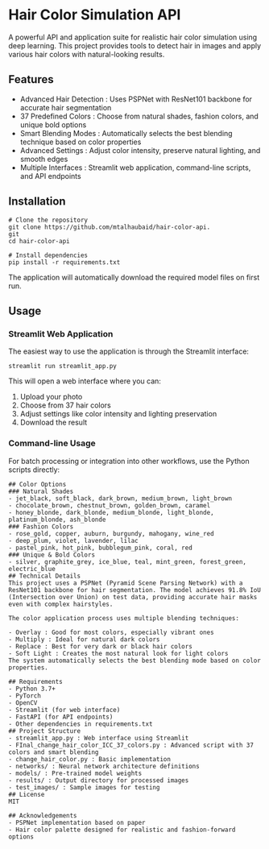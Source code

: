 # Hair Color Simulation API
A powerful API and application suite for realistic hair color simulation using deep learning. This project provides tools to detect hair in images and apply various hair colors with natural-looking results.

## Features
- Advanced Hair Detection : Uses PSPNet with ResNet101 backbone for accurate hair segmentation
- 37 Predefined Colors : Choose from natural shades, fashion colors, and unique bold options
- Smart Blending Modes : Automatically selects the best blending technique based on color properties
- Advanced Settings : Adjust color intensity, preserve natural lighting, and smooth edges
- Multiple Interfaces : Streamlit web application, command-line scripts, and API endpoints
## Installation
```
# Clone the repository
git clone https://github.com/mtalhaubaid/hair-color-api.
git
cd hair-color-api

# Install dependencies
pip install -r requirements.txt
```
The application will automatically download the required model files on first run.

## Usage
### Streamlit Web Application
The easiest way to use the application is through the Streamlit interface:

```
streamlit run streamlit_app.py
```
This will open a web interface where you can:

1. Upload your photo
2. Choose from 37 hair colors
3. Adjust settings like color intensity and lighting preservation
4. Download the result
### Command-line Usage
For batch processing or integration into other workflows, use the Python scripts directly:


```
## Color Options
### Natural Shades
- jet_black, soft_black, dark_brown, medium_brown, light_brown
- chocolate_brown, chestnut_brown, golden_brown, caramel
- honey_blonde, dark_blonde, medium_blonde, light_blonde, platinum_blonde, ash_blonde
### Fashion Colors
- rose_gold, copper, auburn, burgundy, mahogany, wine_red
- deep_plum, violet, lavender, lilac
- pastel_pink, hot_pink, bubblegum_pink, coral, red
### Unique & Bold Colors
- silver, graphite_grey, ice_blue, teal, mint_green, forest_green, electric_blue
## Technical Details
This project uses a PSPNet (Pyramid Scene Parsing Network) with a ResNet101 backbone for hair segmentation. The model achieves 91.8% IoU (Intersection over Union) on test data, providing accurate hair masks even with complex hairstyles.

The color application process uses multiple blending techniques:

- Overlay : Good for most colors, especially vibrant ones
- Multiply : Ideal for natural dark colors
- Replace : Best for very dark or black hair colors
- Soft Light : Creates the most natural look for light colors
The system automatically selects the best blending mode based on color properties.

## Requirements
- Python 3.7+
- PyTorch
- OpenCV
- Streamlit (for web interface)
- FastAPI (for API endpoints)
- Other dependencies in requirements.txt
## Project Structure
- streamlit_app.py : Web interface using Streamlit
- FInal_change_hair_color_ICC_37_colors.py : Advanced script with 37 colors and smart blending
- change_hair_color.py : Basic implementation
- networks/ : Neural network architecture definitions
- models/ : Pre-trained model weights
- results/ : Output directory for processed images
- test_images/ : Sample images for testing
## License
MIT

## Acknowledgements
- PSPNet implementation based on paper
- Hair color palette designed for realistic and fashion-forward options